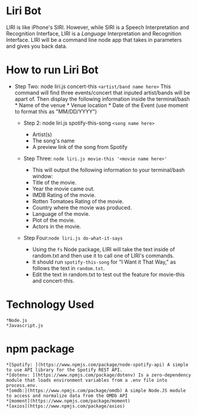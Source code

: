 # Liri Bot
LIRI is like iPhone's SIRI. However, while SIRI is a Speech Interpretation and Recognition Interface, LIRI is a _Language_ Interpretation and Recognition Interface. LIRI will be a command line node app that takes in parameters and gives you back data.

# How to run Liri Bot 
* Step Two: node liri.js concert-this `<artist/band name here>` This command will find three events/concert that inputed artist/bands will be apart of. Then display the following information inside the terminal/bash
       * Name of the venue
        * Venue location
        * Date of the Event (use moment to format this as "MM/DD/YYYY")
        
    * Step 2: node liri.js spotify-this-song `<song name here>`
        * Artist(s)
        * The song's name
        * A preview link of the song from Spotify
    
    * Step Three: `node liri.js movie-this '<movie name here>'` 
        * This will output the following information to your terminal/bash window:
       * Title of the movie.
       * Year the movie came out.
       * IMDB Rating of the movie.
       * Rotten Tomatoes Rating of the movie.
       * Country where the movie was produced.
       * Language of the movie.
       * Plot of the movie.
       * Actors in the movie.

    * Step Four:`node liri.js do-what-it-says`

        * Using the `fs` Node package, LIRI will take the text inside of random.txt and then use it to call one of LIRI's commands.
        * It should run `spotify-this-song` for "I Want it That Way," as follows the text in `random.txt`.
        * Edit the text in random.txt to test out the feature for movie-this and concert-this.


# Technology Used
    *Node.js
    *Javascript.js
# npm package
    *[Spotify: ](https://www.npmjs.com/package/node-spotify-api) A simple to use API library for the Spotify REST API.
    *[dotenv: ](https://www.npmjs.com/package/dotenv) Is a zero-dependency module that loads environment variables from a .env file into process.env. 
    *[omdb:](https://www.npmjs.com/package/omdb) A simple Node.JS module to access and normalize data from the OMDb API
    *[moment](https://www.npmjs.com/package/moment)
    *[axios](https://www.npmjs.com/package/axios)
#


